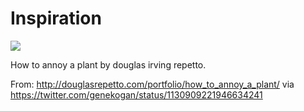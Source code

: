 # Inspiration

![](https://db-feed.s3.amazonaws.com/legacy/Screen_Shot_2019_05_21_at_3_19_03_PM-1558466437888.png)

How to annoy a plant by douglas irving repetto.

From: http://douglasrepetto.com/portfolio/how_to_annoy_a_plant/ via https://twitter.com/genekogan/status/1130909221946634241